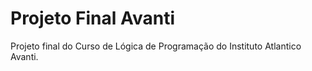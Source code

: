 # Projeto Final Avanti

Projeto final do Curso de Lógica de Programação do Instituto Atlantico Avanti.
